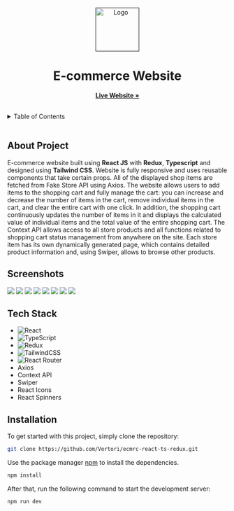 <br/>
<div align="center">
  <a href="">
    <img src="src/assets/store_logo.png" width="100" alt="Logo">
  </a>

  <h1 align="center">E-commerce Website</h1>

  <p align="center">
    <a href="https://ecmrc-react-ts-redux-rf.netlify.app/"><strong>Live Website »</strong></a>
    <br/>
    <br/>
  </p>
</div>

<details>
  <summary>Table of Contents</summary>
  <ol>
    <li>
      <a href="#about-project">About Project</a>
    </li>
    <li>
      <a href="#screenshots">Screenshots</a>
    </li>
    <li><a href="#tech-stack">Tech Stack</a></li>
    <li>
      <a href="#installation">Installation</a>
    </li>
  </ol>
</details>
 <br />

## About Project

E-commerce website built using <b>React JS</b> with <b>Redux</b>, <b>Typescript</b> and designed using <b>Tailwind CSS</b>. Website is fully responsive and uses reusable components that take certain props. All of the displayed shop items are fetched from Fake Store API using Axios. The website allows users to add items to the shopping cart and fully manage the cart: you can increase and decrease the number of items in the cart, remove individual items in the cart, and clear the entire cart with one click. In addition, the shopping cart continuously updates the number of items in it and displays the calculated value of individual items and the total value of the entire shopping cart. The Context API allows access to all store products and all functions related to shopping cart status management from anywhere on the site. Each store item has its own dynamically generated page, which contains detailed product information and, using Swiper, allows to browse other products.

## Screenshots

<img src="readmeAssets/ecommerceScreen1.png"/>
<img src="readmeAssets/ecommerceScreen2.png"/>
<img src="readmeAssets/ecommerceScreen3.png"/>
<img src="readmeAssets/ecommerceScreen4.png"/>
<img src="readmeAssets/ecommerceScreenMob1.png"/>
<img src="readmeAssets/ecommerceScreenMob2.png"/>
<img src="readmeAssets/ecommerceScreenMob3.png"/>
<img src="readmeAssets/ecommerceScreenMob4.png"/>

## Tech Stack

- ![React](https://img.shields.io/badge/react-%2320232a.svg?style=for-the-badge&logo=react&logoColor=%2361DAFB)
- ![TypeScript](https://img.shields.io/badge/typescript-%23007ACC.svg?style=for-the-badge&logo=typescript&logoColor=white)
- ![Redux](https://img.shields.io/badge/redux-%23593d88.svg?style=for-the-badge&logo=redux&logoColor=white)
- ![TailwindCSS](https://img.shields.io/badge/tailwindcss-%2338B2AC.svg?style=for-the-badge&logo=tailwind-css&logoColor=white)
- ![React Router](https://img.shields.io/badge/React_Router-CA4245?style=for-the-badge&logo=react-router&logoColor=white)
- Axios
- Context API
- Swiper
- React Icons
- React Spinners

## Installation

To get started with this project, simply clone the repository:

```bash
git clone https://github.com/Vertori/ecmrc-react-ts-redux.git
```

Use the package manager [npm](https://www.npmjs.com/) to install the dependencies.

```bash
npm install
```

After that, run the following command to start the development server:

```bash
npm run dev
```

